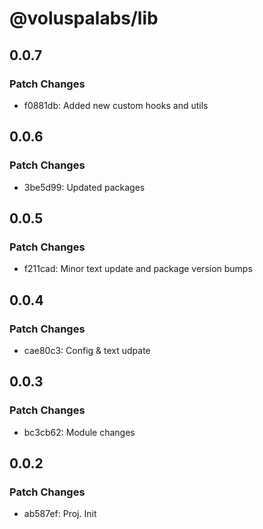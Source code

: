 # @voluspalabs/lib

## 0.0.7

### Patch Changes

- f0881db: Added new custom hooks and utils

## 0.0.6

### Patch Changes

- 3be5d99: Updated packages

## 0.0.5

### Patch Changes

- f211cad: Minor text update and package version bumps

## 0.0.4

### Patch Changes

- cae80c3: Config & text udpate

## 0.0.3

### Patch Changes

- bc3cb62: Module changes

## 0.0.2

### Patch Changes

- ab587ef: Proj. Init
